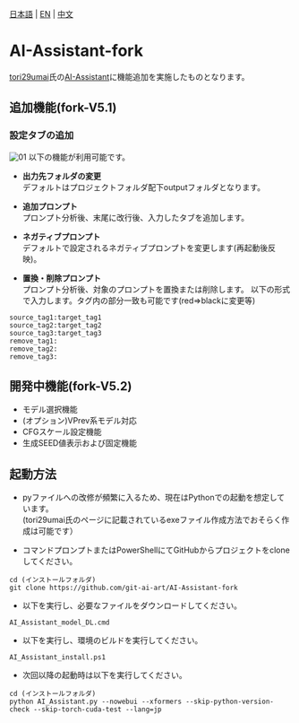 [日本語](README.md) | [EN](README_en.md) | [中文](README_zh_CN.md)

# AI-Assistant-fork
[tori29umai](https://github.com/tori29umai0123)氏の[AI-Assistant](https://github.com/tori29umai0123/AI-Assistant)に機能追加を実施したものとなります。

## 追加機能(fork-V5.1)
### 設定タブの追加
![01](https://github.com/user-attachments/assets/deaf5918-ba33-4b98-9a39-c82113284b9c)
以下の機能が利用可能です。

- **出力先フォルダの変更**  
  デフォルトはプロジェクトフォルダ配下outputフォルダとなります。

- **追加プロンプト**  
  プロンプト分析後、末尾に改行後、入力したタブを追加します。

- **ネガティブプロンプト**  
  デフォルトで設定されるネガティブプロンプトを変更します(再起動後反映)。

- **置換・削除プロンプト**  
  プロンプト分析後、対象のプロンプトを置換または削除します。
  以下の形式で入力します。タグ内の部分一致も可能です(red⇒blackに変更等)

```
source_tag1:target_tag1
source_tag2:target_tag2
source_tag3:target_tag3
remove_tag1:
remove_tag2:
remove_tag3:
```

## 開発中機能(fork-V5.2)
- モデル選択機能
- (オプション)VPrev系モデル対応
- CFGスケール設定機能
- 生成SEED値表示および固定機能

## 起動方法
- pyファイルへの改修が頻繁に入るため、現在はPythonでの起動を想定しています。  
  (tori29umai氏のページに記載されているexeファイル作成方法でおそらく作成は可能です）

- コマンドプロンプトまたはPowerShellにてGitHubからプロジェクトをcloneしてください。

```
cd (インストールフォルダ)
git clone https://github.com/git-ai-art/AI-Assistant-fork
```

- 以下を実行し、必要なファイルをダウンロードしてください。

```
AI_Assistant_model_DL.cmd
```

- 以下を実行し、環境のビルドを実行してください。

```
AI_Assistant_install.ps1
```

- 次回以降の起動時は以下を実行してください。

```
cd (インストールフォルダ)
python AI_Assistant.py --nowebui --xformers --skip-python-version-check --skip-torch-cuda-test --lang=jp
```
